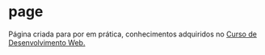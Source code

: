 # page

Página criada para por em prática, conhecimentos adquiridos no [Curso de Desenvolvimento Web.](https://www.udemy.com/course/curso-web-design-fundamentos-aprenda-html-css-e-javascript/) 
